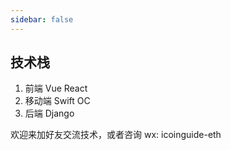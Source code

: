 ```yaml
---
sidebar: false
---
```


## 技术栈

1. 前端 Vue React
2. 移动端 Swift OC
3. 后端 Django

欢迎来加好友交流技术，或者咨询 wx: icoinguide-eth 



